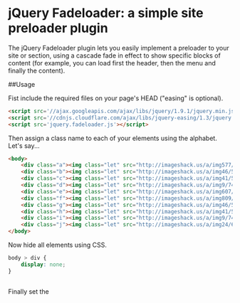 # jQuery Fadeloader: a simple site preloader plugin

The jQuery Fadeloader plugin lets you easily implement a preloader to your site or section, using a 
cascade fade in effect to show specific blocks of content (for example, you can load first the header, 
then the menu and finally the content).

##Usage

Fist include the required files on your page's HEAD ("easing" is optional).
``` html
<script src='//ajax.googleapis.com/ajax/libs/jquery/1.9.1/jquery.min.js'></script>
<script src='//cdnjs.cloudflare.com/ajax/libs/jquery-easing/1.3/jquery.easing.min.js'></script>
<script src='jquery.fadeloader.js'></script>
```

Then assign a class name to each of your elements using the alphabet. Let's say...
``` html
<body>
	<div class="a"><img class="let" src="http://imageshack.us/a/img577/8746/80670611.jpg"></div>
	<div class="b"><img class="let" src="http://imageshack.us/a/img46/5216/37226104.jpg"></div>
	<div class="c"><img class="let" src="http://imageshack.us/a/img41/5663/51030348.jpg"></div>
	<div class="d"><img class="let" src="http://imageshack.us/a/img9/7412/73031581.jpg"></div>
	<div class="e"><img class="let" src="http://imageshack.us/a/img607/2171/14947433.jpg"></div>
	<div class="f"><img class="let" src="http://imageshack.us/a/img809/60/16218923.jpg"></div>
	<div class="g"><img class="let" src="http://imageshack.us/a/img46/5216/37226104.jpg"></div>
	<div class="h"><img class="let" src="http://imageshack.us/a/img41/5663/51030348.jpg"></div>
	<div class="i"><img class="let" src="http://imageshack.us/a/img9/7412/73031581.jpg"></div>
	<div class="j"><img class="let" src="http://imageshack.us/a/img24/6335/45762992.jpg"></div>
</body>
```

Now hide all elements using CSS.
``` css
body > div {
	display: none;
}
	
```

Finally set the 
